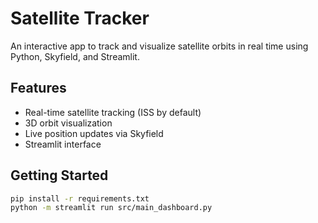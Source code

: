 # Satellite Tracker

An interactive app to track and visualize satellite orbits in real time using Python, Skyfield, and Streamlit.

## Features

- Real-time satellite tracking (ISS by default)
- 3D orbit visualization
- Live position updates via Skyfield
- Streamlit interface

## Getting Started

```bash
pip install -r requirements.txt
python -m streamlit run src/main_dashboard.py 
